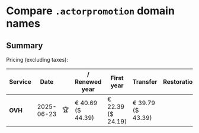 # Compare `.actorpromotion` domain names

## Summary

Pricing (excluding taxes):

| Service | Date |  | / Renewed year | First year | Transfer | Restoration |
|--|--|--|--|--|--|--|
| **OVH** | 2025-06-23 | 🏆 | € 40.69<br>($ 44.39) | € 22.39<br>($ 24.19) | € 39.79<br>($ 43.39) |  |
